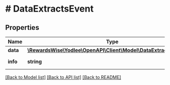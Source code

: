 # # DataExtractsEvent

## Properties

Name | Type | Description | Notes
------------ | ------------- | ------------- | -------------
**data** | [**\RewardsWise\Yodlee\OpenAPI\Client\Model\DataExtractsEventData**](DataExtractsEventData.md) |  | [optional]
**info** | **string** |  | [optional] [readonly]

[[Back to Model list]](../../README.md#models) [[Back to API list]](../../README.md#endpoints) [[Back to README]](../../README.md)
